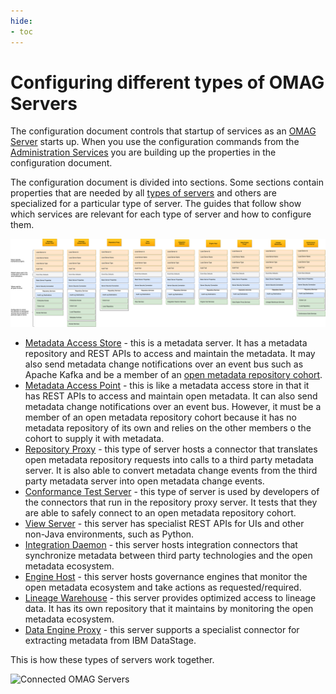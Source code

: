 ```yaml
---
hide:
- toc
---
```



<!-- SPDX-License-Identifier: CC-BY-4.0 -->
<!-- Copyright Contributors to the Egeria project. -->

# Configuring different types of OMAG Servers

The configuration document controls that startup of services as an [OMAG Server](/concepts/omag-server) starts up.  When you use the configuration commands from the [Administration Services](/services/admin-services/overview) you are building up the properties in the configuration document.

The configuration document is divided into sections.  Some sections contain properties that are needed by all [types of servers](/concepts/omag-server/#types-of-omag-server) and others are specialized for a particular type of server.  The guides that follow show which services are relevant for each type of server and how to configure them.

![Different types of Server](configuration-document-structure-by-server-type.svg)


* [Metadata Access Store](configuring-a-metadata-access-store.md) - this is a metadata server.  It has a metadata repository and REST APIs to access and maintain the metadata.  It may also send metadata change notifications over an event bus such as Apache Kafka and be a member of an [open metadata repository cohort](/concepts/cohort-member).
* [Metadata Access Point](configuring-a-metadata-access-store.md) - this is like a metadata access store in that it has REST APIs to access and maintain open metadata.  It can also send metadata change notifications over an event bus.  However, it must be a member of an open metadata repository cohort because it has no metadata repository of its own and relies on the other members o the cohort to supply it with metadata. 
* [Repository Proxy](configuring-a-repository-proxy.md) - this type of server hosts a connector that translates open metadata repository requests into calls to a third party metadata server.  It is also able to convert metadata change events from the third party metadata server into open metadata change events.
* [Conformance Test Server](configuring-a-conformance-test-server.md) - this type of server is used by developers of the connectors that run in the repository proxy server. It tests that they are able to safely connect to an open metadata repository cohort.
* [View Server](configuring-a-view-server.md) - this server has specialist REST APIs for UIs and other non-Java environments, such as Python.
* [Integration Daemon](configuring-an-integration-daemon.md) - this server hosts integration connectors that synchronize metadata between third party technologies and the open metadata ecosystem.
* [Engine Host](configuring-an-engine-host.md) - this server hosts governance engines that monitor the open metadata ecosystem and take actions as requested/required.
* [Lineage Warehouse](configuring-a-lineage-warehouse.md) - this server provides optimized access to lineage data.  It has its own repository that it maintains by monitoring the open metadata ecosystem.
* [Data Engine Proxy](configuring-a-data-engine-proxy-server.md) - this server supports a specialist connector for extracting metadata from IBM DataStage.


This is how these types of servers work together.

![Connected OMAG Servers](/introduction/egeria-solution-components.svg)
